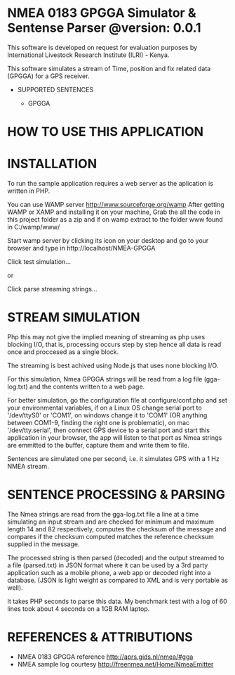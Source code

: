 # NMEA 0183 GPGGA Simulator & Sentense Parser @version: 0.0.1

This software is developed on request for evaluation purposes by
International Livestock Research Institute (ILRI) - Kenya.

This software simulates a stream of Time, position and fix related data
(GPGGA) for a GPS receiver.

* SUPPORTED SENTENCES
    
    * GPGGA

# HOW TO USE THIS APPLICATION

# INSTALLATION

To run the sample application requires a web server as the aplication is
written in PHP.

You can use WAMP server http://www.sourceforge.org/wamp
After getting WAMP or XAMP and installing it on your machine, Grab the all
the code in this project folder as a zip and if on wamp extract to the folder
www found in C:/wamp/www/

Start wamp server by clicking its icon on your desktop and go to your browser
and type in http://localhost/NMEA-GPGGA

Click test simulation...

or

Click parse streaming strings...

# STREAM SIMULATION

Php this may not give the implied meaning of streaming as php uses
blocking I/O, that is, processing occurs step by step hence all data
is read once and proccesed as a single block.

The streaming is best achived using Node.js that uses none blocking I/O.

For this simulation, Nmea GPGGA strings will be read from a log file (gga-log.txt)
and the contents written to a web page.

For better simulation, go the configuration file at configure/conf.php and set your
environmental variables, if on a Linux OS change serial port to '/dev/ttyS0' or 'COM1',
on windows change it to 'COM1' (OR anything between COM1-9, finding the right one is problematic),
on mac '/dev/tty.serial',
then connect GPS device to a serial port and start this application in your browser,
the app will listen to that port as Nmea strings are emmitted to the buffer,
capture them and write them to file.

Sentences are simulated one per second, i.e. it simulates GPS with a
1 Hz NMEA stream.

# SENTENCE PROCESSING & PARSING

The Nmea strings are read from the gga-log.txt file a line at a time
simulating an input stream and are checked for minimum and maximum length
14 and 82 respectively, computes the checksum of the message and compares if
the checksum computed matches the reference checksum supplied in the message.

The processed string is then parsed (decoded) and the output streamed to a file (parsed.txt)
in JSON format where it can be used by a 3rd party application such as a mobile phone,
a web app or decoded right into a database.
(JSON is light weight as compared to XML and is very portable as well).

It takes PHP seconds to parse this data. My benchmark test with a log of 60 lines
took about 4 seconds on a 1GB RAM laptop.

# REFERENCES & ATTRIBUTIONS

* NMEA 0183 GPGGA reference http://aprs.gids.nl/nmea/#gga
* NMEA sample log courtesy http://freenmea.net/Home/NmeaEmitter

